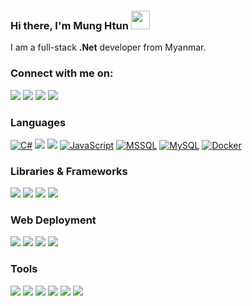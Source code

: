 ### Hi there, I'm Mung Htun <img width="30" src="https://camo.githubusercontent.com/e8e7b06ecf583bc040eb60e44eb5b8e0ecc5421320a92929ce21522dbc34c891/68747470733a2f2f6d656469612e67697068792e636f6d2f6d656469612f6876524a434c467a6361737252346961377a2f67697068792e676966">

I am a full-stack **.Net** developer from Myanmar.

### Connect with me on:

[![](https://img.shields.io/badge/-🌈%20Website-FFF)](https://ra1nbow.xyz?ref=github)
[![](https://img.shields.io/badge/Linkedin-fff?&logo=Linkedin&logoColor=0e76a8)](https://discord.gg/CtRp5GB)
[![](https://img.shields.io/badge/-Telegram-FFF?&logo=Telegram)](https://t.me/raenbov)
[![](https://img.shields.io/badge/whatsapp-fff?&logo=whatsapp)](https://dev.to/ra1nbow1)

### Languages

[![C#](https://img.shields.io/badge/C%23-000?logo=c-sharp)](https://ra1nbow.xyz?ref=github)
[![](https://img.shields.io/badge/-HTML-000?&logo=html5)](https://ra1nbow.xyz?ref=github)
[![](https://img.shields.io/badge/-CSS-000?&logo=css3&logoColor=1572B6)](https://ra1nbow.xyz?ref=github)
[![JavaScript](https://img.shields.io/badge/-JavaScript-000?&logo=JavaScript)](https://ra1nbow.xyz?ref=github)
[![MSSQL](https://img.shields.io/badge/Microsoft%20SQL%20Sever-000?&logo=microsoft%20sql%20server)](https://ra1nbow.xyz?ref=github)
[![MySQL](https://img.shields.io/badge/-SQL-000?&logo=MySQL)](https://ra1nbow.xyz?ref=github)
[![Docker](https://img.shields.io/badge/Docker-000?logo=Docker)](https://ra1nbow.xyz?ref=github)

### Libraries & Frameworks

[![](https://img.shields.io/badge/-jQuery-000?&logo=jQuery&logoColor=0769AD)](https://ra1nbow.xyz?ref=github)
[![](https://img.shields.io/badge/-.NET-000?&logo=.net)](https://ra1nbow.xyz?ref=github)
[![](https://img.shields.io/badge/-Bootstrap-000?&logo=Bootstrap)](https://ra1nbow.xyz?ref=github)
[![](https://img.shields.io/badge/-Angular-000?&logo=Angular&logoColor=DD0031)](https://ra1nbow.xyz?ref=github)

### Web Deployment

[![](https://img.shields.io/badge/-Git-000?&logo=Git)](https://ra1nbow.xyz?ref=github)
[![](https://img.shields.io/badge/cent%20os-000?&logo=centos)](https://ra1nbow.xyz?ref=github)
[![](https://img.shields.io/badge/Ubuntu-000?&logo=ubuntu)](https://ra1nbow.xyz?ref=github)
[![](https://img.shields.io/badge/nginx-000?&logo=nginx&logoColor=%23009639)](https://ra1nbow.xyz?ref=github)

### Tools

[![](https://img.shields.io/badge/github-000?&logo=github)](https://ra1nbow.xyz?ref=github)
[![](https://img.shields.io/badge/gitlab-000?&logo=gitlab)](https://ra1nbow.xyz?ref=github)
[![](https://img.shields.io/badge/Postman-000?&logo=postman)](https://ra1nbow.xyz?ref=github)
[![](https://img.shields.io/badge/Visual%20Studio%20Code-000?&logo=visual-studio-code&logoColor=0078d7)](https://ra1nbow.xyz?ref=github)
[![](https://img.shields.io/badge/Visual%20Studio-000?&logo=visual-studio&logoColor=5C2D91)](https://ra1nbow.xyz?ref=github)
[![](https://img.shields.io/badge/Notepad++-000?&logo=notepad%2b%2b)](https://ra1nbow.xyz?ref=github)

<!-- <p align="center">
  Visitor count<br>
  <a href="https://ra1nbow.xyz?ref=github">
    <img src="https://profile-counter.glitch.me/ra1nbow1/count.svg" />
  </a>
</p> -->
